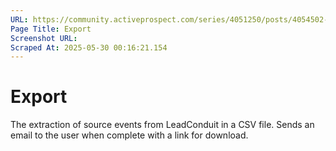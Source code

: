 ```yaml
---
URL: https://community.activeprospect.com/series/4051250/posts/4054502-activeprospect-product-glossary
Page Title: Export
Screenshot URL: 
Scraped At: 2025-05-30 00:16:21.154
---
```


# Export

The extraction of source events from LeadConduit in a CSV file. Sends an email to the user when complete with a link for download.